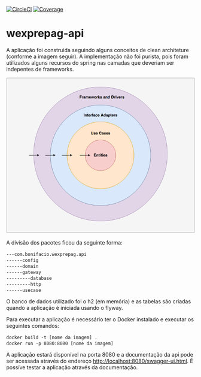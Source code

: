 [![CircleCI](https://circleci.com/gh/bonifacio/wexprepag-api/tree/master.svg?style=svg)](https://circleci.com/gh/bonifacio/wexprepag-api/tree/master)
[![Coverage](https://sonarcloud.io/api/project_badges/measure?project=bonifacio_wexprepag-api&metric=coverage)](https://sonarcloud.io/dashboard?id=bonifacio_wexprepag-api)

# wexprepag-api

A aplicação foi construida seguindo alguns conceitos de clean architeture (conforme a imagem seguir). A implementação não foi purista, pois foram utilizados alguns recursos do spring nas camadas que deveriam ser indepentes de frameworks. 

![imagem](https://github.com/bonifacio/wexprepag-api/blob/master/clean.png)

A divisão dos pacotes ficou da seguinte forma:
```
---com.bonifacio.wexprepag.api
------config
------domain
------gateway
---------database
---------http
------usecase
```

O banco de dados utilizado foi o h2 (em memória) e as tabelas são criadas quando a aplicação é iniciada usando o flyway.

Para executar a aplicação é necessário ter o Docker instalado e executar os seguintes comandos:
```
docker build -t [nome da imagem] .
docker run -p 8080:8080 [nome da imagem]
```
A aplicação estará disponível na porta 8080 e a documentação da api pode ser acessada através do endereço [http://localhost:8080/swagger-ui.html](http://localhost:8080/swagger-ui.html).
É possíve testar a aplicação através da documentação.
